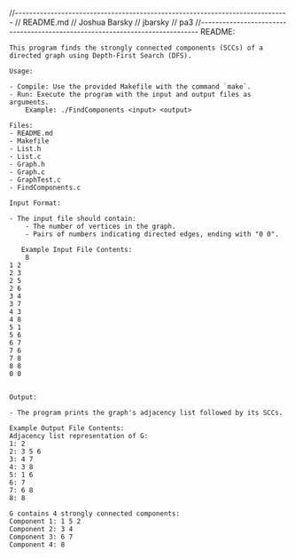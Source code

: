 //-----------------------------------------------------------------------------
// README.md
// Joshua Barsky
// jbarsky
// pa3
//-----------------------------------------------------------------------------
    README:

    This program finds the strongly connected components (SCCs) of a directed graph using Depth-First Search (DFS).

    Usage:

    - Compile: Use the provided Makefile with the command `make`.
    - Run: Execute the program with the input and output files as arguments.
        Example: ./FindComponents <input> <output>
        
    Files:
    - README.md
    - Makefile
    - List.h
    - List.c
    - Graph.h
    - Graph.c
    - GraphTest.c
    - FindComponents.c

    Input Format:

    - The input file should contain:
        - The number of vertices in the graph.
        - Pairs of numbers indicating directed edges, ending with "0 0".
        
       Example Input File Contents:
       	8
	1 2
	2 3
	2 5
	2 6
	3 4
	3 7
	4 3
	4 8
	5 1
	5 6
	6 7
	7 6
	7 8
	8 8
	0 0


    Output:

    - The program prints the graph's adjacency list followed by its SCCs.
    
    Example Output File Contents:
    Adjacency list representation of G:
	1: 2 
	2: 3 5 6 
	3: 4 7 
	4: 3 8 
	5: 1 6 
	6: 7 
	7: 6 8 
	8: 8 

	G contains 4 strongly connected components:
	Component 1: 1 5 2
	Component 2: 3 4
	Component 3: 6 7
	Component 4: 8

    

